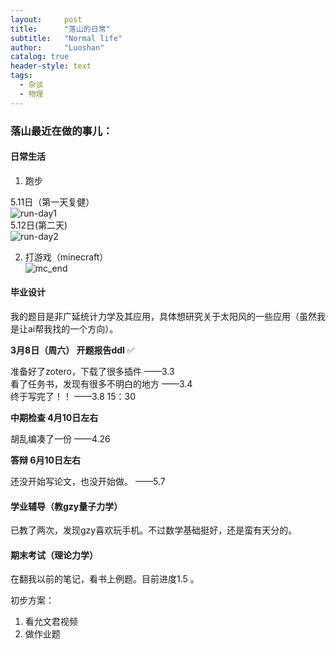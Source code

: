 ```yaml
---
layout:     post
title:      "落山的日常"
subtitle:   "Normal life"
author:     "Luoshan"
catalog: true
header-style: text
tags:
  - 杂谈
  - 物理
---
```


> 

### 落山最近在做的事儿：

#### 日常生活

1. 跑步

5.11日（第一天复健）  
![run-day1](https://gcore.jsdelivr.net/gh/xunluoshan/xunluoshan.github.io@master/img/attachment/run-day1.jpg)  
5.12日(第二天)  
![run-day2](https://gcore.jsdelivr.net/gh/xunluoshan/xunluoshan.github.io@master/img/attachment/run-day2.jpg)  

2. 打游戏（minecraft）  
![mc_end](https://cdn.jsdelivr.net/gh/xunluoshan/xunluoshan.github.io@master/img/attachment/mc_end.jpg)

#### 毕业设计

我的题目是非广延统计力学及其应用，具体想研究关于太阳风的一些应用（虽然我是让ai帮我找的一个方向）。

**3月8日（周六） 开题报告ddl**  ✅

准备好了zotero，下载了很多插件   ——3.3  
看了任务书，发现有很多不明白的地方  ——3.4  
终于写完了！！  ——3.8 15：30  

**中期检查  4月10日左右**

胡乱编凑了一份   ——4.26

**答辩 6月10日左右**

还没开始写论文，也没开始做。  ——5.7

#### 学业辅导（教gzy量子力学）

已教了两次，发现gzy喜欢玩手机。不过数学基础挺好，还是蛮有天分的。

#### 期末考试（理论力学）

在翻我以前的笔记，看书上例题。目前进度1.5 。

初步方案：
1. 看允文君视频
2. 做作业题
